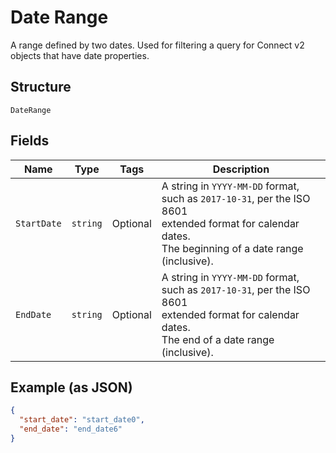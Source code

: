 
# Date Range

A range defined by two dates. Used for filtering a query for Connect v2
objects that have date properties.

## Structure

`DateRange`

## Fields

| Name | Type | Tags | Description |
|  --- | --- | --- | --- |
| `StartDate` | `string` | Optional | A string in `YYYY-MM-DD` format, such as `2017-10-31`, per the ISO 8601<br>extended format for calendar dates.<br>The beginning of a date range (inclusive). |
| `EndDate` | `string` | Optional | A string in `YYYY-MM-DD` format, such as `2017-10-31`, per the ISO 8601<br>extended format for calendar dates.<br>The end of a date range (inclusive). |

## Example (as JSON)

```json
{
  "start_date": "start_date0",
  "end_date": "end_date6"
}
```

